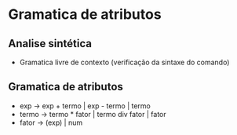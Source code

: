 # Gramatica de atributos
## Analise sintética
- Gramatica livre de contexto (verificação da sintaxe do comando)

## Gramatica de atributos
- exp -> exp + termo | exp - termo | termo
- termo -> termo * fator | termo div fator | fator
- fator -> (exp) | num
